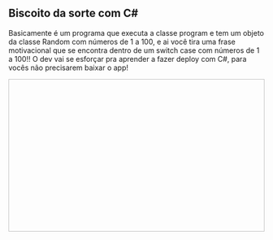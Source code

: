 ## Biscoito da sorte com C#
<p>Basicamente é um programa que executa a classe program e tem um objeto da classe Random com números de 1 a 100, e ai você tira uma frase motivacional que se encontra dentro de um switch case com números de 1 a 100!! O dev vai se esforçar pra 
aprender a fazer deploy com C#, para vocês não precisarem baixar o app!</p>

<img   width="600" height="300" scr="https://github.com/LucasAdao/Mensagens-motivacionais/assets/100219854/f2fc7236-210e-4adf-aa29-c911d7214661">
